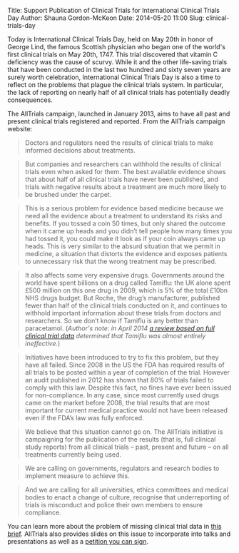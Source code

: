 Title: Support Publication of Clinical Trials for International Clinical Trials Day
Author: Shauna Gordon-McKeon
Date: 2014-05-20 11:00
Slug: clinical-trials-day

Today is International Clinical Trials Day, held on May 20th in honor of George Lind, the famous Scottish physician who began one of the world's first clinical trials on May 20th, 1747.  This trial discovered that vitamin C deficiency was the cause of scurvy.  While it and the other life-saving trials that have been conducted in the last two hundred and sixty seven years are surely worth celebration, International Clinical Trials Day is also a time to reflect on the problems that plague the clinical trials system.  In particular, the lack of reporting on nearly half of all clinical trials has potentially deadly consequences.

The AllTrials campaign, launched in January 2013, aims to have all past and present clinical trials registered and reported.  From the AllTrials campaign website:

> Doctors and regulators need the results of clinical trials to make informed decisions about treatments.

> But companies and researchers can withhold the results of clinical trials even when asked for them. The best available evidence shows that about half of all clinical trials have never been published, and trials with negative results about a treatment are much more likely to be brushed under the carpet.

> This is a serious problem for evidence based medicine because we need all the evidence about a treatment to understand its risks and benefits. If you tossed a coin 50 times, but only shared the outcome when it came up heads and you didn’t tell people how many times you had tossed it, you could make it look as if your coin always came up heads. This is very similar to the absurd situation that we permit in medicine, a situation that distorts the evidence and exposes patients to unnecessary risk that the wrong treatment may be prescribed.

> It also affects some very expensive drugs. Governments around the world have spent billions on a drug called Tamiflu: the UK alone spent £500 million on this one drug in 2009, which is 5% of the total £10bn NHS drugs budget. But Roche, the drug’s manufacturer, published fewer than half of the clinical trials conducted on it, and continues to withhold important information about these trials from doctors and researchers. So we don’t know if Tamiflu is any better than paracetamol.  (_Author's note: in April 2014 [a review based on full clinical trial data](http://www.cochrane.org/features/tamiflu-relenza-how-effective-are-they) determined that Tamiflu was almost entirely ineffective._)

> Initiatives have been introduced to try to fix this problem, but they have all failed. Since 2008 in the US the FDA has required results of all trials to be posted within a year of completion of the trial. However an audit published in 2012 has shown that 80% of trials failed to comply with this law. Despite this fact, no fines have ever been issued for non-compliance. In any case, since most currently used drugs came on the market before 2008, the trial results that are most important for current medical practice would not have been released even if the FDA’s law was fully enforced.

> We believe that this situation cannot go on. The AllTrials initiative is campaigning for the publication of the results (that is, full clinical study reports) from all clinical trials – past, present and future – on all treatments currently being used.

> We are calling on governments, regulators and research bodies to implement measure to achieve this.

> And we are calling for all universities, ethics committees and medical bodies to enact a change of culture, recognise that underreporting of trials is misconduct and police their own members to ensure compliance.

You can learn more about the problem of missing clinical trial data in [this brief](http://www.alltrials.net/wp-content/uploads/2013/01/Missing-trials-briefing-note.pdf).  AllTrials also provides slides on this issue to incorporate into talks and presentations as well as a [petition you can sign](http://www.alltrials.net/2013/get-involved/).

